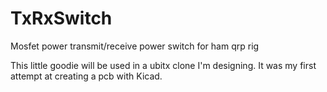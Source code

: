 # TxRxSwitch
Mosfet power transmit/receive power switch for ham qrp rig

This little goodie will be used in a ubitx clone I'm designing. It was my first attempt at creating a pcb with Kicad.
